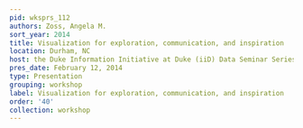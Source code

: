 ```yaml
---
pid: wksprs_112
authors: Zoss, Angela M.
sort_year: 2014
title: Visualization for exploration, communication, and inspiration
location: Durham, NC
host: the Duke Information Initiative at Duke (iiD) Data Seminar Series
pres_date: February 12, 2014
type: Presentation
grouping: workshop
label: Visualization for exploration, communication, and inspiration
order: '40'
collection: workshop
---
```

